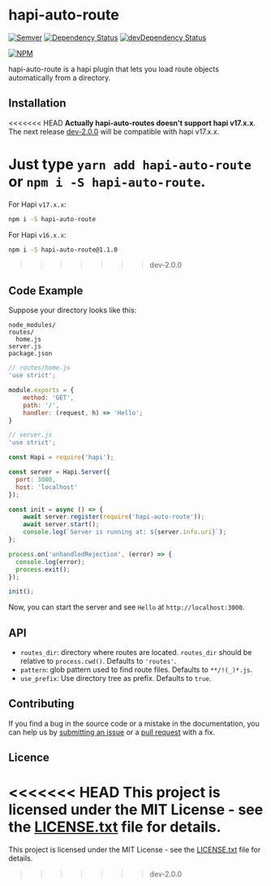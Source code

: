 # hapi-auto-route

[![Semver](http://img.shields.io/SemVer/2.0.0.png)](http://semver.org/spec/v2.0.0.html)
[![Dependency Status](https://david-dm.org/sitrakary/hapi-auto-route.svg)](https://david-dm.org/sitrakary/hapi-auto-route)
[![devDependency Status](https://david-dm.org/sitrakay/hapi-auto-route/dev-status.svg)](https://david-dm.org/sitrakay/hapi-auto-route#info=devDependencies)

[![NPM](https://nodei.co/npm/hapi-auto-route.png?downloads=true&downloadRank=true&stars=true)](https://nodei.co/npm/hapi-auto-route/)

hapi-auto-route is a hapi plugin that lets you load route objects automatically from a directory.

## Installation

<<<<<<< HEAD
**Actually hapi-auto-routes doesn't support hapi v17.x.x**. The next release [dev-2.0.0](https://github.com/sitrakary/hapi-auto-route/tree/dev-2.0.0) will be compatible with hapi v17.x.x.

Just type `yarn add hapi-auto-route` or `npm i -S hapi-auto-route`.
=======
For Hapi `v17.x.x`:

```bash
npm i -S hapi-auto-route
```

For Hapi `v16.x.x`:

```bash
npm i -S hapi-auto-route@1.1.0
```

>>>>>>> dev-2.0.0

## Code Example

Suppose your directory looks like this:

```
node_modules/
routes/
  home.js
server.js
package.json
```

```javascript
// routes/home.js
'use strict';

module.exports = {
    method: 'GET',
    path: '/',
    handler: (request, h) => 'Hello';
}
```

```javascript
// server.js
'use strict';

const Hapi = require('hapi');

const server = Hapi.Server({
  port: 3000,
  host: 'localhost'
});

const init = async () => {
    await server.register(require('hapi-auto-route'));
    await server.start();
    console.log(`Server is running at: ${server.info.uri}`);
};

process.on('unhandledRejection', (error) => {
  console.log(error);
  process.exit();
});

init();
```

Now, you can start the server and see `Hello` at `http://localhost:3000`.


## API

- `routes_dir`: directory where routes are located. `routes_dir` should be relative to `process.cwd()`. Defaults to `'routes'`.
- `pattern`: glob pattern used to find route files. Defaults to `**/!(_)*.js`.
- `use_prefix`: Use directory tree as prefix. Defaults to `true`.

## Contributing

If you find a bug in the source code or a mistake in the documentation, you can help us by [submitting an issue](https://github.com/sitrakay/hapi-auto-route/issues) or a [pull request](https://github.com/sitrakay/hapi-auto-route/pulls) with a fix.

## Licence

<<<<<<< HEAD
This project is licensed under the MIT License - see the [LICENSE.txt](https://github.com/sitrakay/hapi-auto-route/blob/master/LICENCE.txt) file for details.
=======
This project is licensed under the MIT License - see the [LICENSE.txt](https://github.com/sitrakay/hapi-auto-route/blob/master/LICENCE.md) file for details.
>>>>>>> dev-2.0.0
